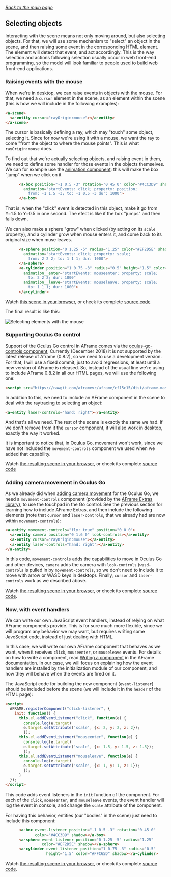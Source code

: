 
*[Back to the main page](../README.md)*

## Selecting objects

Interacting with the scene means not only moving around,
but also selecting objects.
For that, we will use some mechanism to "select" an object in the scene,
and then raising some event in the corresponding HTML element.
The element will detect that event, and act accordingly.
This is the way selection and actions following selection usually occur in
web front-end programming, so the model will look familiar to people used to
build web front-end applications.

### Raising events with the mouse

When we're in desktop, we can raise events in objects with the mouse.
For that, we need a `cursor` element in the scene,
as an element within the scene
(this is how we will include in the following examples):

```html
<a-scene>
  <a-entity cursor="rayOrigin:mouse"></a-entity>
</a-scene>
```

The cursor is basically defining a ray, which may "touch"
some object, selecting it. Since for now we're using it with a mouse,
we want the ray to come "from the object to where the mouse points".
This is what `rayOrigin:mouse` does.

To find out that we're actually selecting objects, and raising event in them,
we need to define some handler for those events in the objects themselves.
We can for example use the
[animation component](https://aframe.io/docs/1.2.0/components/animation.html):
this will make the box "jump" when we click on it

```html
      <a-box position="-1 0.5 -3" rotation="0 45 0" color="#4CC3D9" shadow
        animation="startEvents: click; property: position;
          from: -1 1.5 -3; to: -1 0.5 -3 dur: 1000">
      </a-box>
```

That is: when the "click" event is detected in this object,
make it go from Y=1.5 to Y=0.5 in one second.
The efect is like if the box "jumps" and then falls down.

We can also make a sphere "grow" when clicked (by acting on its `scale` property),
and a cylinder grow when mouse enters it, and come back to its original size
when muse leaves.

```html
      <a-sphere position="0 1.25 -5" radius="1.25" color="#EF2D5E" shadow
        animation="startEvents: click; property: scale;
          from: 2 2 2; to: 1 1 1; dur: 1000">
      </a-sphere>
      <a-cylinder position="1 0.75 -3" radius="0.5" height="1.5" color="#FFC65D" shadow
        animation__enter="startEvents: mouseenter; property: scale;
          to: 2 2 2; dur: 1000"
        animation__leave="startEvents: mouseleave; property: scale;
          to: 1 1 1; dur: 1000">
      </a-cylinder>

```

Watch [this scene in your browser](selection-mouse.html),
or check its complete [source code](https://github.com/jgbarah/aframe-playground/blob/master/interaction-02/selection-mouse.html)

The final result is like this:

![Selecting elements with the mouse](aframe-selection-mouse.gif)

### Supporting Oculus Go control

Support of the Oculus Go control in AFrame comes via the
[oculus-go-controls component](https://aframe.io/docs/master/components/oculus-go-controls.html),
Currently (December 2018) it is not supported by the latest release
of Aframe (0.8.2), so we need to use a development version.
For that, I will use a fixed commit, just to avoid regressions,
at least until a new version of AFrame is released.
So, instead of the usual line we're using to include AFrame 0.8.2
in all our HTML pages, we will use the following one:

```html
<script src="https://rawgit.com/aframevr/aframe/cf15c15/dist/aframe-master.min.js"></script>
```

In addition to this, we need to include an AFrame component in the scene to deal
with the raytracing to selecting an object:

```html
<a-entity laser-controls="hand: right"></a-entity>
```

And that's all we need. The rest of the scene is exactly the same we had.
If we don't remove from it the `cursor` component, it will also work
in desktop, exactly the way it worked.

It is important to notice that, in Oculus Go, movement won't work,
since we have not included the `movement-controls` component we used when
we added that capability.

Watch [the resulting scene in your browser](selection.html),
or check its complete [source code](https://github.com/jgbarah/aframe-playground/blob/master/interaction-02/selection.html)

### Adding camera movement in Oculus Go

As we already did when [adding camera movement](../interaction-01/README.md)
for the Oculus Go, we need a `movement-controls` component
(provided by the [AFrame Extras library](https://github.com/donmccurdy/aframe-extras)),
to use the touchpad in the Go control.
See the previous section for learning how to include AFrame Extras,
and then include the following elements (note that `cursor` and 
`laser-controls`, that we already had are now within `movement-controls`):

```html
<a-entity movement-controls="fly: true" position="0 0 0">
  <a-entity camera position="0 1.6 0" look-controls></a-entity>
  <a-entity cursor="rayOrigin:mouse"></a-entity>
  <a-entity laser-controls="hand: right"></a-entity>
</a-entity>
```

In this code, `movement-controls` adds the capabilities to move in Oculus Go and other devices,
`camera` adds the camera with `look-controls` (`wasd-controls` is pulled in by `movement-controls`,
so we don't need to include it to move with arrow or WASD keys in desktop).
Finally, `cursor` and `laser-controls` work as we described above.

Watch [the resulting scene in your browser](selection-2.html),
or check its complete [source code](https://github.com/jgbarah/aframe-playground/blob/master/interaction-02/selection-2.html).

### Now, with event handlers

We can write our own JavaScript event handlers, instead of relying
on what AFrame components provide. This is for sure much more flexible,
since we will program any behavior we may want, but requires writing some
JaveScript code, instead of just dealing with HTML.

In this case, we will write our own AFrame component
that behaves as we want, when it receives `click`, `mouseenter`, or
`mouseleave` events. For details on how to write a component,
read [Writing a component](https://aframe.io/docs/master/introduction/writing-a-component.html)
in the AFrame documentation.
In our case, we will focus on explaining how the event handlers
are installed by the initialization module of our component,
and how they will behave when the events are fired on it.

The JavaScript code for building the new component (`event-listener`)
should be included before the scene (we will include it in the `header` of the
HTML page):

```html
<script>
  AFRAME.registerComponent("click-listener", {
    init: function() {
      this.el.addEventListener("click", function(e) {
        console.log(e.target)
        e.target.setAttribute('scale', {x: 2, y: 2, z: 2});
        });
      this.el.addEventListener("mouseenter", function(e) {
        console.log(e.target)
        e.target.setAttribute('scale', {x: 1.5, y: 1.5, z: 1.5});
        });
      this.el.addEventListener("mouseleave", function(e) {
        console.log(e.target)
        e.target.setAttribute('scale', {x: 1, y: 1, z: 1});
        });
      }
  });
</script>
```

This code adds event listeners in the `init` function of the component.
For each of the `click`, `mouseenter`, and `mouseleave` events,
the event handler will log the event in console, and change
the `scale` attribute of the component.

For having this behavior, entities (our "bodies" in the scene)
just need to include this component:

```html
      <a-box event-listener position="-1 0.5 -3" rotation="0 45 0"
             color="#4CC3D9" shadow></a-box>
      <a-sphere event-listener position="0 1.25 -5" radius="1.25"
                color="#EF2D5E" shadow></a-sphere>
      <a-cylinder event-listener position="1 0.75 -3" radius="0.5"
                  height="1.5" color="#FFC65D" shadow></a-cylinder>
```

Watch [the resulting scene in your browser](selection-3.html),
or check its complete [source code](https://github.com/jgbarah/aframe-playground/blob/master/interaction-02/selection-3.html).
